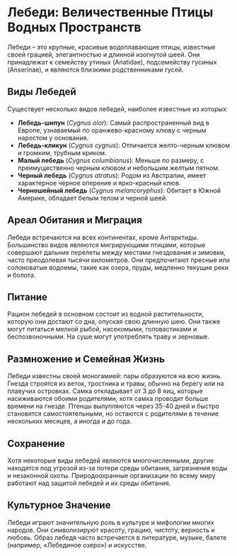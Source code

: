 # Лебеди: Величественные Птицы Водных Пространств

Лебеди – это крупные, красивые водоплавающие птицы, известные своей грацией, элегантностью и длинной изогнутой шеей. Они принадлежат к семейству утиных (Anatidae), подсемейству гусиных (Anserinae), и являются близкими родственниками гусей.

## Виды Лебедей
Существует несколько видов лебедей, наиболее известные из которых:
*   **Лебедь-шипун** (*Cygnus olor*): Самый распространенный вид в Европе, узнаваемый по оранжево-красному клюву с черным наростом у основания.
*   **Лебедь-кликун** (*Cygnus cygnus*): Отличается желто-черным клювом и громким, трубным криком.
*   **Малый лебедь** (*Cygnus columbianus*): Меньше по размеру, с преимущественно черным клювом и небольшим желтым пятном.
*   **Черный лебедь** (*Cygnus atratus*): Родом из Австралии, имеет характерное черное оперение и ярко-красный клюв.
*   **Черношейный лебедь** (*Cygnus melancoryphus*): Обитает в Южной Америке, обладает белым телом и черной шеей.

## Ареал Обитания и Миграция
Лебеди встречаются на всех континентах, кроме Антарктиды. Большинство видов являются мигрирующими птицами, которые совершают дальние перелеты между местами гнездования и зимовки, часто преодолевая тысячи километров. Они предпочитают пресные или солоноватые водоемы, такие как озера, пруды, медленно текущие реки и болота.

## Питание
Рацион лебедей в основном состоит из водной растительности, которую они достают со дна, опуская свою длинную шею. Они также могут питаться мелкой рыбой, насекомыми, головастиками и беспозвоночными. На суше могут употреблять траву и зерновые.

## Размножение и Семейная Жизнь
Лебеди известны своей моногамией: пары образуются на всю жизнь. Гнезда строятся из веток, тростника и травы, обычно на берегу или на плавучих островках. Самка откладывает от 3 до 8 яиц, которые насиживаются обоими родителями, хотя самка проводит больше времени на гнезде. Птенцы вылупляются через 35-40 дней и быстро становятся самостоятельными, но остаются с родителями в течение нескольких месяцев, а иногда и до года.

## Сохранение
Хотя некоторые виды лебедей являются многочисленными, другие находятся под угрозой из-за потери среды обитания, загрязнения воды и незаконной охоты. Природоохранные организации по всему миру работают над защитой лебедей и их среды обитания.

## Культурное Значение
Лебеди играют значительную роль в культуре и мифологии многих народов. Они символизируют красоту, грацию, чистоту, верность и любовь. Образ лебедя часто встречается в литературе, музыке, балете (например, «Лебединое озеро») и искусстве.